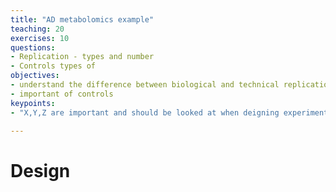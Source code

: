 ```yaml
---
title: "AD metabolomics example"
teaching: 20
exercises: 10
questions:
- Replication - types and number
- Controls types of
objectives:
- understand the difference between biological and technical replication   
- important of controls
keypoints:
- "X,Y,Z are important and should be looked at when deigning experiments"

---
```



# Design
